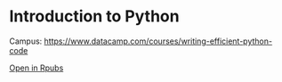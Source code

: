 # Introduction to Python

Campus: https://www.datacamp.com/courses/writing-efficient-python-code

<a href ="https://rpubs.com/mclix85/Writing-Efficient-Python-Code" target="_blank">Open in Rpubs</a>